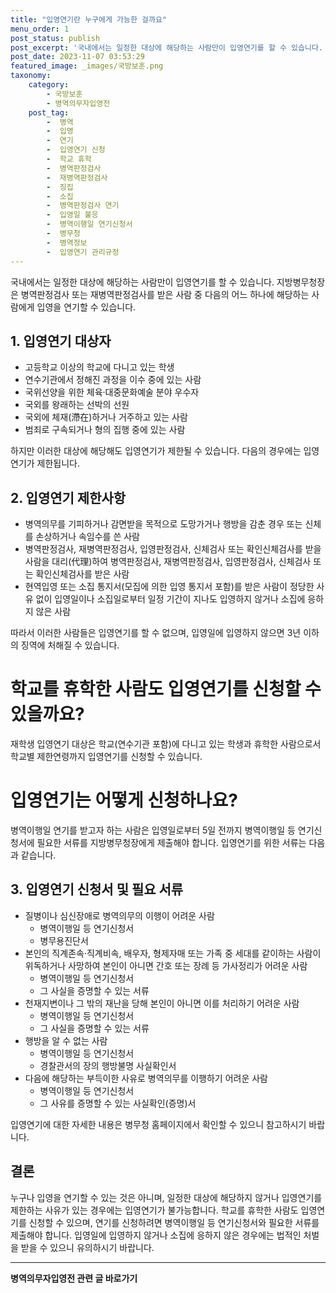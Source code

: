 ```yaml
---
title: "입영연기란 누구에게 가능한 걸까요"
menu_order: 1
post_status: publish
post_excerpt: '국내에서는 일정한 대상에 해당하는 사람만이 입영연기를 할 수 있습니다. 지방병무청장은 병역판정검사 또는 재병역판정검사를 받은 사람 중 다음의 어느 하나에 해당하는 사람에게 입영을 연기할 수 있습니다.'
post_date: 2023-11-07 03:53:29
featured_image: _images/국방보훈.png
taxonomy:
    category:
        - 국방보훈
        - 병역의무자입영전
    post_tag:
        -  병역
        -  입영
        -  연기
        -  입영연기 신청
        -  학교 휴학
        -  병역판정검사
        -  재병역판정검사
        -  징집
        -  소집
        -  병역판정검사 연기
        -  입영일 불응
        -  병역이행일 연기신청서
        -  병무청
        -  병역정보
        -  입영연기 관리규정
---
```



국내에서는 일정한 대상에 해당하는 사람만이 입영연기를 할 수 있습니다. 지방병무청장은 병역판정검사 또는 재병역판정검사를 받은 사람 중 다음의 어느 하나에 해당하는 사람에게 입영을 연기할 수 있습니다.

## 1. 입영연기 대상자

- 고등학교 이상의 학교에 다니고 있는 학생
- 연수기관에서 정해진 과정을 이수 중에 있는 사람
- 국위선양을 위한 체육·대중문화예술 분야 우수자
- 국외를 왕래하는 선박의 선원
- 국외에 체재(滯在)하거나 거주하고 있는 사람
- 범죄로 구속되거나 형의 집행 중에 있는 사람

하지만 이러한 대상에 해당해도 입영연기가 제한될 수 있습니다. 다음의 경우에는 입영연기가 제한됩니다.

## 2. 입영연기 제한사항

- 병역의무를 기피하거나 감면받을 목적으로 도망가거나 행방을 감춘 경우 또는 신체를 손상하거나 속임수를 쓴 사람
- 병역판정검사, 재병역판정검사, 입영판정검사, 신체검사 또는 확인신체검사를 받을 사람을 대리(代理)하여 병역판정검사, 재병역판정검사, 입영판정검사, 신체검사 또는 확인신체검사를 받은 사람
- 현역입영 또는 소집 통지서(모집에 의한 입영 통지서 포함)를 받은 사람이 정당한 사유 없이 입영일이나 소집일로부터 일정 기간이 지나도 입영하지 않거나 소집에 응하지 않은 사람

따라서 이러한 사람들은 입영연기를 할 수 없으며, 입영일에 입영하지 않으면 3년 이하의 징역에 처해질 수 있습니다.

# 학교를 휴학한 사람도 입영연기를 신청할 수 있을까요?

재학생 입영연기 대상은 학교(연수기관 포함)에 다니고 있는 학생과 휴학한 사람으로서 학교별 제한연령까지 입영연기를 신청할 수 있습니다.

# 입영연기는 어떻게 신청하나요?

병역이행일 연기를 받고자 하는 사람은 입영일로부터 5일 전까지 병역이행일 등 연기신청서에 필요한 서류를 지방병무청장에게 제출해야 합니다. 입영연기를 위한 서류는 다음과 같습니다.

## 3. 입영연기 신청서 및 필요 서류

- 질병이나 심신장애로 병역의무의 이행이 어려운 사람
  - 병역이행일 등 연기신청서
  - 병무용진단서
- 본인의 직계존속·직계비속, 배우자, 형제자매 또는 가족 중 세대를 같이하는 사람이 위독하거나 사망하여 본인이 아니면 간호 또는 장례 등 가사정리가 어려운 사람
  - 병역이행일 등 연기신청서
  - 그 사실을 증명할 수 있는 서류
- 천재지변이나 그 밖의 재난을 당해 본인이 아니면 이를 처리하기 어려운 사람
  - 병역이행일 등 연기신청서
  - 그 사실을 증명할 수 있는 서류
- 행방을 알 수 없는 사람
  - 병역이행일 등 연기신청서
  - 경찰관서의 장의 행방불명 사실확인서
- 다음에 해당하는 부득이한 사유로 병역의무를 이행하기 어려운 사람
  - 병역이행일 등 연기신청서
  - 그 사유를 증명할 수 있는 사실확인(증명)서

입영연기에 대한 자세한 내용은 병무청 홈페이지에서 확인할 수 있으니 참고하시기 바랍니다.

## 결론


누구나 입영을 연기할 수 있는 것은 아니며, 일정한 대상에 해당하지 않거나 입영연기를 제한하는 사유가 있는 경우에는 입영연기가 불가능합니다. 학교를 휴학한 사람도 입영연기를 신청할 수 있으며, 연기를 신청하려면 병역이행일 등 연기신청서와 필요한 서류를 제출해야 합니다. 입영일에 입영하지 않거나 소집에 응하지 않은 경우에는 법적인 처벌을 받을 수 있으니 유의하시기 바랍니다.
<!-- wp:separator -->
<hr class="wp-block-separator has-alpha-channel-opacity"/>
<!-- /wp:separator -->

<!-- wp:group {"backgroundColor":"base","layout":{"type":"constrained"}} -->
<div class="wp-block-group has-base-background-color has-background"><!-- wp:paragraph {"align":"center","fontSize":"medium"} -->
<p class="has-text-align-center has-large-font-size"><strong>병역의무자입영전 관련 글 바로가기</strong></p>
<!-- /wp:paragraph -->


<!-- wp:latest-posts {"categories":[{"id":9092,"count":19,"description":"","link":"https://uknowlaw.com/category/%eb%b3%91%ec%97%ad%ec%9d%98%eb%ac%b4%ec%9e%90%ec%9e%85%ec%98%81%ec%a0%84/","name":"병역의무자입영전","slug":"병역의무자입영전","taxonomy":"category","parent":0,"meta":[],"_links":{"self":[{"href":"https://uknowlaw.com/wp-json/wp/v2/categories/9092"}],"collection":[{"href":"https://uknowlaw.com/wp-json/wp/v2/categories"}],"about":[{"href":"https://uknowlaw.com/wp-json/wp/v2/taxonomies/category"}],"wp:post_type":[{"href":"https://uknowlaw.com/wp-json/wp/v2/posts?categories=9092"}],"curies":[{"name":"wp","href":"https://api.w.org/{rel}","templated":true}]}}],"postsToShow":100,"excerptLength":28,"postLayout":"grid","columns":2,"featuredImageAlign":"left","featuredImageSizeSlug":"large","fontSize":18px} /--></div>
<!-- /wp:group -->